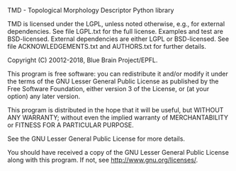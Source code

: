 TMD - Topological Morphology Descriptor Python library

TMD is licensed under the LGPL, unless noted otherwise, e.g., for external
dependencies. See file LGPL.txt for the full license.
Examples and test are BSD-licensed.
External dependencies are either LGPL or BSD-licensed.
See file ACKNOWLEDGEMENTS.txt and AUTHORS.txt for further details.

Copyright (C) 20012-2018, Blue Brain Project/EPFL.

This program is free software: you can redistribute it and/or modify it under
the terms of the GNU Lesser General Public License as published by the
Free Software Foundation, either version 3 of the License, or (at your option)
any later version.

This program is distributed in the hope that it will be useful,
but WITHOUT ANY WARRANTY;
without even the implied warranty of
MERCHANTABILITY or FITNESS FOR A PARTICULAR PURPOSE.

See the GNU Lesser General Public License for more details.

You should have received a copy of the GNU Lesser General Public License
along with this program. If not, see <http://www.gnu.org/licenses/>.
